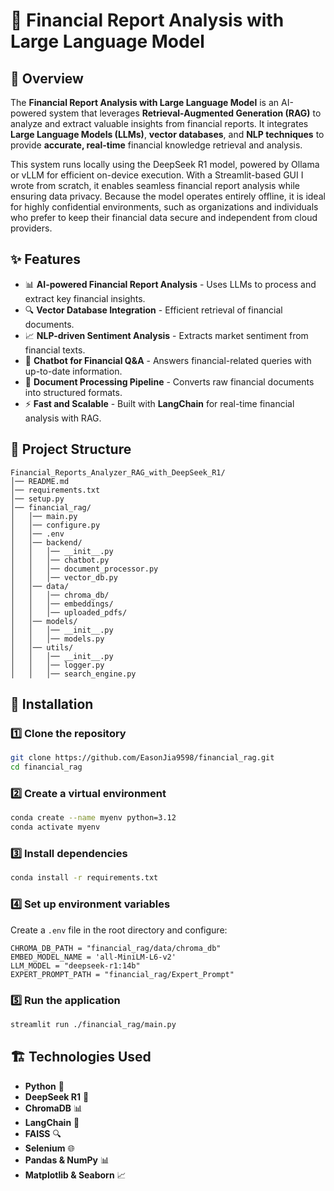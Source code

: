 # 🚀 Financial Report Analysis with Large Language Model

## 📌 Overview
The **Financial Report Analysis with Large Language Model** is an AI-powered system that leverages **Retrieval-Augmented Generation (RAG)** to analyze and extract valuable insights from financial reports. It integrates **Large Language Models (LLMs)**, **vector databases**, and **NLP techniques** to provide **accurate, real-time** financial knowledge retrieval and analysis.

This system runs locally using the DeepSeek R1 model, powered by Ollama or vLLM for efficient on-device execution. With a Streamlit-based GUI I wrote from scratch, it enables seamless financial report analysis while ensuring data privacy. Because the model operates entirely offline, it is ideal for highly confidential environments, such as organizations and individuals who prefer to keep their financial data secure and independent from cloud providers.


## ✨ Features
- 📊 **AI-powered Financial Report Analysis** - Uses LLMs to process and extract key financial insights.
- 🔍 **Vector Database Integration** - Efficient retrieval of financial documents.
- 📈 **NLP-driven Sentiment Analysis** - Extracts market sentiment from financial texts.
- 🤖 **Chatbot for Financial Q&A** - Answers financial-related queries with up-to-date information.
- 📂 **Document Processing Pipeline** - Converts raw financial documents into structured formats.
- ⚡ **Fast and Scalable** - Built with **LangChain** for real-time financial analysis with RAG.

## 📂 Project Structure
```
Financial_Reports_Analyzer_RAG_with_DeepSeek_R1/
│── README.md
│── requirements.txt
│── setup.py
│── financial_rag/
│   │── main.py
│   │── configure.py
│   │── .env
│   │── backend/
│   │   │── __init__.py
│   │   │── chatbot.py
│   │   │── document_processor.py
│   │   │── vector_db.py
│   │── data/
│   │   │── chroma_db/
│   │   │── embeddings/
│   │   │── uploaded_pdfs/
│   │── models/
│   │   │── __init__.py
│   │   │── models.py
│   │── utils/
│   │   │── __init__.py
│   │   │── logger.py
│   │   │── search_engine.py
```

## 🔧 Installation
### 1️⃣ **Clone the repository**
```sh
git clone https://github.com/EasonJia9598/financial_rag.git
cd financial_rag
```

### 2️⃣ **Create a virtual environment**
```sh
conda create --name myenv python=3.12
conda activate myenv
```

### 3️⃣ **Install dependencies**
```sh
conda install -r requirements.txt
```

### 4️⃣ **Set up environment variables**
Create a `.env` file in the root directory and configure:
```
CHROMA_DB_PATH = "financial_rag/data/chroma_db"
EMBED_MODEL_NAME = 'all-MiniLM-L6-v2'
LLM_MODEL = "deepseek-r1:14b"
EXPERT_PROMPT_PATH = "financial_rag/Expert_Prompt"
```

### 5️⃣ **Run the application**
```sh
streamlit run ./financial_rag/main.py
```

## 🏗️ Technologies Used
- **Python** 🐍
- **DeepSeek R1** 🤖
- **ChromaDB** 📊
- **LangChain** 🧠
- **FAISS** 🔍
- **Selenium** 🌐
- **Pandas & NumPy** 📊
- **Matplotlib & Seaborn** 📈
